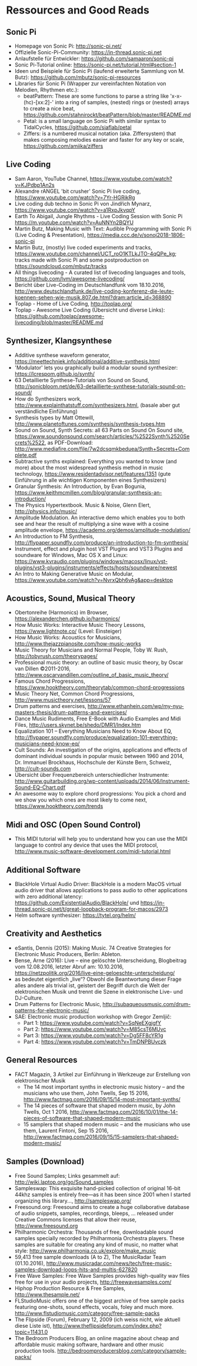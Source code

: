 # Ressources and Good Reads

## Sonic Pi

* Homepage von Sonic Pi: http://sonic-pi.net/
* Offizielle Sonic-Pi-Community: https://in-thread.sonic-pi.net
* Anlaufstelle für Entwickler: https://github.com/samaaron/sonic-pi
* Sonic Pi-Tutorial online: https://sonic-pi.net/tutorial.html#section-1
* Ideen und Beispiele für Sonic Pi (laufend erweiterte Sammlung von M. Butz): https://github.com/mbutz/sonic-pi-resources
* Libraries für Sonic Pi (Wrapper zur vereinfachten Notation von Melodien, Rhythmen etc.):
  * beatPattern: These are some functions to parse a string like 'x-x-(hc)-[xx:2]-' into a ring of samples, (nested) rings or (nested) arrays to create a nice beat,  https://github.com/stahnirockt/beatPattern/blob/master/README.md
  * Petal: is a small language on Sonic Pi with similar syntax to TidalCycles, https://github.com/siaflab/petal
  * Ziffers: is a numbered musical notation (aka. Ziffersystem) that makes composing melodies easier and faster for any key or scale, https://github.com/amiika/ziffers

## Live Coding

* Sam Aaron, YouTube Channel, https://www.youtube.com/watch?v=KJPdbp1An2s
* Alexandre rANGEL 'bit crusher' Sonic Pi live coding, https://www.youtube.com/watch?v=7Yr-HGRikRg
* Live coding dub techno in Sonic Pi von Jindřich Mynarz, https://www.youtube.com/watch?v=a1RxpJkvqpY
* Earth To Abigail, Jungle Rhythms - Live Coding Session with Sonic Pi
https://m.youtube.com/watch?v=AuNNYn2BQYU
* Martin Butz,  Making Music with Text: Audible Programming with Sonic Pi (Live Coding & Presentation), https://media.ccc.de/v/sonoj2018-1806-sonic-pi 
* Martin Butz, (mostly) live coded experiments and tracks, https://www.youtube.com/channel/UCT_roO1KTLkJTO-4qQPe_kg; tracks made with Sonic Pi and some postproduction on https://soundcloud.com/mbutz/tracks
* All things livecoding - A curated list of livecoding languages and tools, https://github.com/lvm/awesome-livecoding/
* Bericht über Live-Coding im Deutschlandfunk vom 18.10.2016, http://www.deutschlandfunk.de/live-coding-konferenz-die-leute-koennen-sehen-wie-musik.807.de.html?dram:article_id=368890
* Toplap - Home of Live Coding, http://toplap.org/
* Toplap - Awesome Live Coding (Übersicht und diverse Links): https://github.com/toplap/awesome-livecoding/blob/master/README.md

## Synthesizer, Klangsynthese

* Additive synthese waveform generator, https://meettechniek.info/additional/additive-synthesis.html
* 'Modulator' lets you graphically build a modular sound synthesizer: https://lcrespom.github.io/synth/
* 63 Detaillierte Synthese-Tutorials von Sound on Sound, http://sonicbloom.net/de/63-detaillierte-synthese-tutorials-sound-on-sound/
* How do Synthesizers work, http://www.explainthatstuff.com/synthesizers.html, (basale aber gut verständliche Einführung)
* Synthesis types by Matt Ottewill, http://www.planetoftunes.com/synthesis/synthesis-types.htm
* Sound on Sound, Synth Secrets: all 63 Parts on Sound On Sound site, https://www.soundonsound.com/search/articles/%2522Synth%2520Secrets%2522, as PDF-Download: http://www.mediafire.com/file/7w2dcsqmkbeduea/Synth+Secrets+Complete.pdf
* Subtractive synths explained: Everything you wanted to know (and more) about the most widespread synthesis method in music technology, https://www.residentadvisor.net/features/1351 (gute Einführung in alle wichtigen Komponenten eines Synthesizers)
* Granular Synthesis: An Introduction, by Evan Bogunia, https://www.keithmcmillen.com/blog/granular-synthesis-an-introduction/
* The Physics Hypertextbook. Music & Noise, Glenn Elert, http://physics.info/music/
* Amplitude Modulation. An interactive demo which enables you to both see and hear the result of multiplying a sine wave with a cosine amplitude envelope, https://academo.org/demos/amplitude-modulation/
* An Introduction to FM Synthesis,  http://flypaper.soundfly.com/produce/an-introduction-to-fm-synthesis/
* Instrument, effect and plugin host VST Plugins and VST3 Plugins and soundware for Windows, Mac OS X and Linux: https://www.kvraudio.com/plugins/windows/macosx/linux/vst-plugins/vst3-plugins/instruments/effects/hosts/soundware/newest
* An Intro to Making Generative Music on Modular, https://www.youtube.com/watch?v=NvrxQbh6vAg&app=desktop

## Acoustics, Sound, Musical Theory

* Obertonreihe (Harmonics) im Browser, https://alexanderchen.github.io/harmonics/
* How Music Works: Interactive Music Theory Lessons, https://www.lightnote.co/ (Level: Einsteiger)
* How Music Works: Acoustics for Musicians, http://www.thejazzpianosite.com/how-music-works
* Music Theory for Musicians and Normal People, Toby W. Rush, http://tobyrush.com/theorypages/
* Professional music theory: an outline of basic music theory, by Oscar van Dillen ©2011-2016, http://www.oscarvandillen.com/outline_of_basic_music_theory/
* Famous Chord Progressions, https://www.hooktheory.com/theorytab/common-chord-progressions
* Music Theory Net, Common Chord Progressions, http://www.musictheory.net/lessons/57
* Drum patterns and exercises, http://www.ethanhein.com/wp/my-nyu-masters-thesis/drum-patterns-and-exercises/
* Dance Music Rudiments, Free E-Book with Audio Examples and Midi Files, http://users.skynet.be/shedo/DMR1/Index.htm
* Equalization 101 – Everything Musicians Need to Know About EQ, http://flypaper.soundfly.com/produce/equalization-101-everything-musicians-need-know-eq/
* Cult Sounds: An investigation of the origins, applications and effects of dominant individual sounds in popular music between 1960 and 2014, Dr. Immanuel Brockhaus, Hochschule der Künste Bern, Schweiz, http://cult-sounds.com
* Übersicht über Frequenzbereich unterschiedlicher Instrumente: http://www.guitarbuilding.org/wp-content/uploads/2014/06/Instrument-Sound-EQ-Chart.pdf
* An awesome way to explore chord progressions: You pick a chord and we show you
 which ones are most likely to come next, https://www.hooktheory.com/trends

## Midi and OSC (Open Sound Control)

* This MIDI tutorial will help you to understand how you can use the MIDI language to control any device that uses the MIDI protocol, http://www.music-software-development.com/midi-tutorial.html

## Additional Software

* BlackHole Virtual Audio Driver: BlackHole is a modern MacOS virtual audio driver that allows applications to pass audio to other applications with zero additional latency: https://github.com/ExistentialAudio/BlackHole/ und https://in-thread.sonic-pi.net/t/great-loopback-program-for-macos/2973
* Helm software synthesizer: https://tytel.org/helm/

## Creativity and Aesthetics

* eSantis, Dennis (2015): Making Music. 74 Creative Strategies for Electronic Music Producers, Berlin: Ableton.
* Bense, Arne (2016): Live – eine gelöschte Unterscheidung, Blogbeitrag vom 12.08.2016, letzter Abruf am: 10.10.2016, https://netzpolitik.org/2016/live-eine-geloeschte-unterscheidung/
* as bedeutet eigentlich „live“? Obwohl die Beantwortung dieser Frage alles andere als trivial ist, geistert der Begriff durch die Welt der elektronischen Musik und trennt die Szene in elektronische Live- und DJ-Culture.
* Drum Patterns for Electronic Music, http://subaqueousmusic.com/drum-patterns-for-electronic-music/
* SAE: Electronic music production workshop with Gregor Zemljič:
  * Part 1: https://www.youtube.com/watch?v=SqNeEXgjgfY
  * Part 2: https://www.youtube.com/watch?v=M85csT6MUvc
  * Part 3: https://www.youtube.com/watch?v=Dg5FF8cYR1g
  * Part 4: https://www.youtube.com/watch?v=TmDNPBUvczk

## General Resources

* FACT Magazin, 3 Artikel zur Einführung in Werkzeuge zur Erstellung von elektronischer Musik
  * The 14 most important synths in electronic music history – and the musicians who use them, John Twells, Sep 15 2016, http://www.factmag.com/2016/09/15/14-most-important-synths/
  * The 14 pieces of software that shaped modern music, by John Twells, Oct 1 2016, http://www.factmag.com/2016/10/01/the-14-pieces-of-software-that-shaped-modern-music
  * 15 samplers that shaped modern music – and the musicians who use them, Laurent Fintoni, Sep 15 2016, http://www.factmag.com/2016/09/15/15-samplers-that-shaped-modern-music/

## Samples (Download)

* Free Sound Samples; Links gesammelt auf: http://wiki.laptop.org/go/Sound_samples
* Sampleswap: This exquisite hand-picked collection of original 16-bit 44khz samples is entirely free—as it has been since 2001 when I started organizing this library..., http://sampleswap.org/
* Freesound.org: Freesound aims to create a huge collaborative database of audio snippets, samples, recordings, bleeps, ... released under Creative Commons licenses that allow their reuse, http://www.freesound.org
* Philharmonic Orchestra: Thousands of free, downloadable sound samples specially recorded by Philharmonia Orchestra players. These samples are suitable for creating any kind of music, no matter what style: http://www.philharmonia.co.uk/explore/make_music
* 59,413 free sample downloads (A to Z), The MusicRadar Team (01.10.2016), http://www.musicradar.com/news/tech/free-music-samples-download-loops-hits-and-multis-627820
* Free Wave Samples: Free Wave Samples provides high-quality wav files free for use in your audio projects, http://freewavesamples.com/
* Hiphop Production Resource & Free Samples, http://www.thesample.net/
* FLStudioMusic offers one of the biggest archive of free sample packs featuring one-shots, sound effects, vocals, foley and much more. http://www.flstudiomusic.com/category/free-sample-packs
* The Flipside (Forum), February 12, 2009 (ich weiss nicht, wie aktuell diese Liste ist), http://www.theflipsideforum.com/index.php?topic=11431.0
* The Bedroom Producers Blog, an online magazine about cheap and affordable music making software, hardware and other music production tools. http://bedroomproducersblog.com/category/sample-packs/
